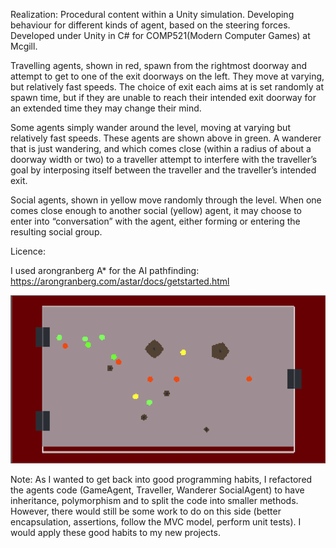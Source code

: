 Realization: Procedural content within a Unity simulation. Developing behaviour for different kinds of agent, based on the steering forces. Developed under Unity in C# for COMP521(Modern Computer Games) at Mcgill.

Travelling agents, shown in red, spawn from the rightmost doorway and attempt to get to one of the exit doorways on the left. They move at varying, but relatively fast speeds. The choice of exit each aims at is set randomly at spawn time, but if they are unable to reach their intended exit doorway for an extended time they may change their mind.

Some agents simply wander around the level, moving at varying but relatively fast speeds. These agents are shown above in green. A wanderer that is just wandering, and which comes close (within a radius of about a doorway width or two) to a traveller attempt to interfere with the traveller’s goal by interposing itself between the traveller and the traveller’s intended exit.

Social agents, shown in yellow move randomly through the level. When one comes close enough to another social (yellow) agent, it may choose to enter into “conversation” with the agent, either forming or entering the resulting social group.

Licence:

I used arongranberg A* for the AI pathfinding: https://arongranberg.com/astar/docs/getstarted.html

![alt text](https://github.com/carodak/LovelyAgents/blob/master/game.png)

Note: As I wanted to get back into good programming habits, I refactored the agents code (GameAgent, Traveller, Wanderer SocialAgent) to have inheritance, polymorphism and to split the code into smaller methods. However, there would still be some work to do on this side (better encapsulation, assertions, follow the MVC model, perform unit tests). I would apply these good habits to my new projects.
